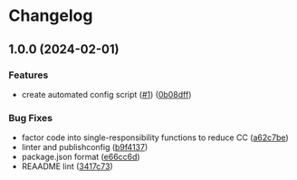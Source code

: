 # Changelog

## 1.0.0 (2024-02-01)


### Features

* create automated config script ([#1](https://github.com/ibm-telemetry/telemetry-js-config-generator/issues/1)) ([0b08dff](https://github.com/ibm-telemetry/telemetry-js-config-generator/commit/0b08dffb32b943452234922fc6205cba23bf1cee))


### Bug Fixes

* factor code into single-responsibility functions to reduce CC ([a62c7be](https://github.com/ibm-telemetry/telemetry-js-config-generator/commit/a62c7be327286bc4233008b48fbaa3c897268de5))
* linter and publishconfig ([b9f4137](https://github.com/ibm-telemetry/telemetry-js-config-generator/commit/b9f4137f22fdc640131a07e6b26fd2cb7dacab78))
* package.json format ([e66cc6d](https://github.com/ibm-telemetry/telemetry-js-config-generator/commit/e66cc6d91c7a62f505865dbb0818e7fb6296d49c))
* REAADME lint ([3417c73](https://github.com/ibm-telemetry/telemetry-js-config-generator/commit/3417c73d4a64d2b82bca36d53e0832b3416d4f0d))
